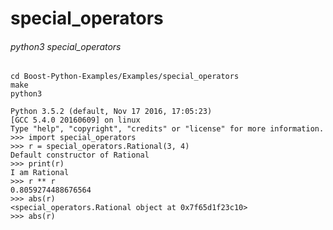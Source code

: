# special_operators

###### python3 special_operators

	cd Boost-Python-Examples/Examples/special_operators
	make
    python3

    Python 3.5.2 (default, Nov 17 2016, 17:05:23)
    [GCC 5.4.0 20160609] on linux
    Type "help", "copyright", "credits" or "license" for more information.
    >>> import special_operators
    >>> r = special_operators.Rational(3, 4)
    Default constructor of Rational
    >>> print(r)
    I am Rational
    >>> r ** r
    0.8059274488676564
    >>> abs(r)
    <special_operators.Rational object at 0x7f65d1f23c10>
    >>> abs(r)




